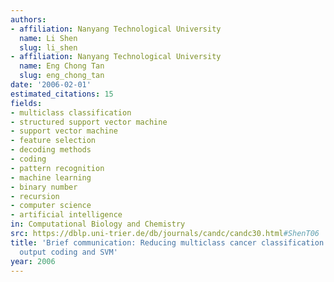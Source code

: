 ```yaml
---
authors:
- affiliation: Nanyang Technological University
  name: Li Shen
  slug: li_shen
- affiliation: Nanyang Technological University
  name: Eng Chong Tan
  slug: eng_chong_tan
date: '2006-02-01'
estimated_citations: 15
fields:
- multiclass classification
- structured support vector machine
- support vector machine
- feature selection
- decoding methods
- coding
- pattern recognition
- machine learning
- binary number
- recursion
- computer science
- artificial intelligence
in: Computational Biology and Chemistry
src: https://dblp.uni-trier.de/db/journals/candc/candc30.html#ShenT06
title: 'Brief communication: Reducing multiclass cancer classification to binary by
  output coding and SVM'
year: 2006
---
```

